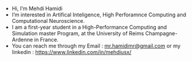 - Hi, I’m Mehdi Hamidi
- I’m interested in Artifical Inteligence, High Perforamnce Computing and Computational Neuroscience. 
- I am a first-year student in a High-Performance Computing and Simulation master Program, at the University of Reims Champagne-Ardenne in France.
- You can reach me through my Email : mr.hamidimr@gmail.com or my linkedin : https://www.linkedin.com/in/mehdiusx/

<!---
MehdiInfo/MehdiInfo is a ✨ special ✨ repository because its `README.md` (this file) appears on your GitHub profile.
You can click the Preview link to take a look at your changes.
--->
